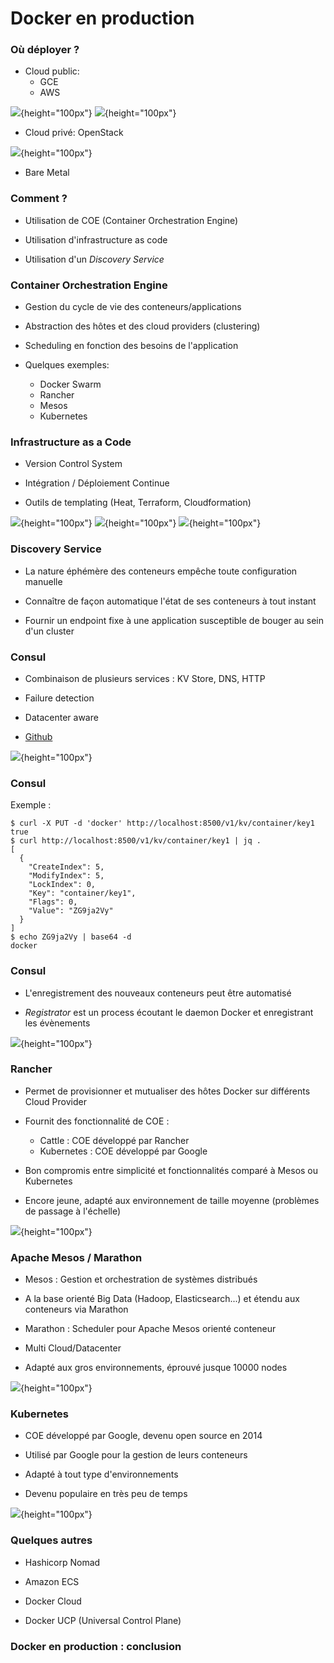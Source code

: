 # Docker en production

### Où déployer ?

- Cloud public:
    - GCE
    - AWS

![](images/docker/aws.png){height="100px"} ![](images/docker/gce.png){height="100px"}

- Cloud privé: OpenStack

![](images/openstack.png){height="100px"}

- Bare Metal

### Comment ?

- Utilisation de COE (Container Orchestration Engine)

- Utilisation d'infrastructure as code

- Utilisation d'un *Discovery Service*

### Container Orchestration Engine

- Gestion du cycle de vie des conteneurs/applications

- Abstraction des hôtes et des cloud providers (clustering)

- Scheduling en fonction des besoins de l'application

- Quelques exemples:
    - Docker Swarm
    - Rancher
    - Mesos
    - Kubernetes

### Infrastructure as a Code

- Version Control System

- Intégration / Déploiement Continue

- Outils de templating (Heat, Terraform, Cloudformation)

![](images/docker/terraform.png){height="100px"} ![](images/docker/cloudformation.jpg){height="100px"} ![](images/docker/heat.png){height="100px"}

### Discovery Service

- La nature éphémère des conteneurs empêche toute configuration manuelle

- Connaître de façon automatique l'état de ses conteneurs à tout instant

- Fournir un endpoint fixe à une application susceptible de bouger au sein d'un cluster

### Consul

- Combinaison de plusieurs services : KV Store, DNS, HTTP

- Failure detection

- Datacenter aware

- [Github](https://github.com/hashicorp/consul)

![](images/docker/consul.png){height="100px"}

### Consul

Exemple :

```
$ curl -X PUT -d 'docker' http://localhost:8500/v1/kv/container/key1
true
$ curl http://localhost:8500/v1/kv/container/key1 | jq .
[
  {
    "CreateIndex": 5,
    "ModifyIndex": 5,
    "LockIndex": 0,
    "Key": "container/key1",
    "Flags": 0,
    "Value": "ZG9ja2Vy"
  }
]
$ echo ZG9ja2Vy | base64 -d
docker
```

### Consul

- L'enregistrement des nouveaux conteneurs peut être automatisé

- *Registrator* est un process écoutant le daemon Docker et enregistrant les évènements

![](images/docker/registrator.png){height="100px"}

### Rancher

- Permet de provisionner et mutualiser des hôtes Docker sur différents Cloud Provider

- Fournit des fonctionnalité de COE :
    - Cattle : COE développé par Rancher
    - Kubernetes : COE développé par Google

- Bon compromis entre simplicité et fonctionnalités comparé à Mesos ou Kubernetes

- Encore jeune, adapté aux environnement de taille moyenne (problèmes de passage à l'échelle)

![](images/docker/rancher.png){height="100px"}

### Apache Mesos / Marathon

- Mesos : Gestion et orchestration de systèmes distribués

- A la base orienté Big Data (Hadoop, Elasticsearch...) et étendu aux conteneurs via Marathon

- Marathon : Scheduler pour Apache Mesos orienté conteneur

- Multi Cloud/Datacenter

- Adapté aux gros environnements, éprouvé jusque 10000 nodes

![](images/docker/mesos.png){height="100px"}

### Kubernetes

- COE développé par Google, devenu open source en 2014

- Utilisé par Google pour la gestion de leurs conteneurs

- Adapté à tout type d'environnements

- Devenu populaire en très peu de temps

![](images/docker/k8s.png){height="100px"}

### Quelques autres

- Hashicorp Nomad

- Amazon ECS

- Docker Cloud

- Docker UCP (Universal Control Plane)

### Docker en production : conclusion

